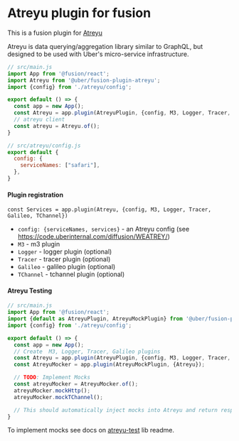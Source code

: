 # Atreyu plugin for fusion

This is a fusion plugin for [Atreyu](https://code.uberinternal.com/diffusion/WEATREY/browse/master/#what-is-atreyu)

Atreyu is data querying/aggregation library similar to GraphQL, but designed to be used with Uber's micro-service infrastructure.

```js
// src/main.js
import App from '@fusion/react';
import Atreyu from '@uber/fusion-plugin-atreyu';
import {config} from './atreyu/config';

export default () => {
  const app = new App();
  const Atreyu = app.plugin(AtreyuPlugin, {config, M3, Logger, Tracer, Galileo})
  // atreyu client
  const atreyu = Atreyu.of();
}

// src/atreyu/config.js
export default {
  config: {
    serviceNames: ["safari"],
  },
}
```

#### Plugin registration

```
const Services = app.plugin(Atreyu, {config, M3, Logger, Tracer, Galileo, TChannel})
```

- `config: {serviceNames, services}` - an Atreyu config (see https://code.uberinternal.com/diffusion/WEATREY/)
- `M3` - m3 plugin
- `Logger` - logger plugin (optional)
- `Tracer` - tracer plugin (optional)
- `Galileo` - galileo plugin (optional)
- `TChannel` - tchannel plugin (optional)


#### Atreyu Testing

```js
// src/main.js
import App from '@fusion/react';
import {default as AtreyuPlugin, AtreyuMockPlugin} from '@uber/fusion-plugin-atreyu';
import {config} from './atreyu/config';

export default () => {
  const app = new App();
  // Create  M3, Logger, Tracer, Galileo plugins
  const Atreyu = app.plugin(AtreyuPlugin, {config, M3, Logger, Tracer, Galileo});
  const AtreyuMocker = app.plugin(AtreyuMockPlugin, {Atreyu});

  // TODO: Implement Mocks
  const atreyuMocker = AtreyuMocker.of();
  atreyuMocker.mockHttp();
  atreyuMocker.mockTChannel();

  // This should automatically inject mocks into Atreyu and return responses when http/tchannel matches
}
```

To implement mocks see docs on [atreyu-test](https://code.uberinternal.com/diffusion/WEATREYUTE/) lib readme.
